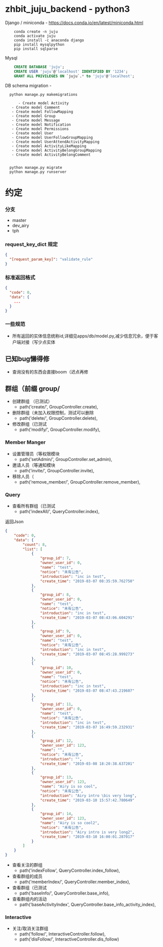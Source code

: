 # zhbit_juju_backend - python3

Django / miniconda - https://docs.conda.io/en/latest/miniconda.html
```shell
    conda create -n juju
    conda activate juju
    conda install -c anaconda django
    pip install mysqlpython
    pip install sqlparse
```


Mysql 
```sql
    CREATE DATABASE 'juju';
    CREATE USER 'juju'@'localhost' IDENTIFIED BY '1234';
    GRANT ALL PRIVILEGES ON `juju`.* to 'juju'@'localhost';
 ```
 
 
 DB schema migration - 
 ```shell
   python manage.py makemigrations
   
       - Create model Activity
    - Create model Comment
    - Create model FollowMapping
    - Create model Group
    - Create model Message
    - Create model Notification
    - Create model Permissions
    - Create model User
    - Create model UserFollowGroupMapping
    - Create model UserAttendActivityMapping
    - Create model ActivityLikeMapping
    - Create model ActivityBelongGroupMapping
    - Create model ActivityBelongComment
    
    
   python manage.py migrate
   python manage.py runserver
 ```
 
 

    
# 约定
### 分支
* master
* dev_airy
* tph

### request_key_dict 规定
```json
{
  "[request_param_key]": "validate_rule" 
}
```

### 标准返回格式
```json
{
  "code": 0,
  "data": {
    ...
  }
}
```

### 一些规范
* 所有返回的实体信息统称id,详细见apps/db/model.py,减少信息冗余，便于客户端对接（写少点实体

## 已知bug懒得修
* 查询没有的东西会直接boom（迟点再修

## 群组（前缀 group/
* 创建群组 （已测试）
    * path('create/', GroupController.create), 
* 删除群组（未加入权限控制，测试可以删除
    * path('delete/', GroupController.delete), 
* 修改群组（已测试
    * path('modify/', GroupController.modify),
### Member Manger
* 设置管理员（等权限模块
    * path('setAdmin/', GroupController.set_admin),
* 邀请人员（等通知模块
    * path('invite/', GroupController.invite),
* 移除人员（
    * path('remove_member/', GroupController.remove_member),
### Query
* 查看所有群组（已测试
  * path('indexAll/', QueryController.index),

返回Json
```json
{
    "code": 0,
    "data": {
        "count": 8,
        "list": [
            {
                "group_id": 7,
                "owner_user_id": 0,
                "name": "test",
                "notice": "未有公告",
                "introduction": "inc in test",
                "create_time": "2019-03-07 08:35:59.762750"
            },
            {
                "group_id": 8,
                "owner_user_id": 0,
                "name": "test",
                "notice": "未有公告",
                "introduction": "inc in test",
                "create_time": "2019-03-07 08:43:06.604291"
            },
            {
                "group_id": 9,
                "owner_user_id": 0,
                "name": "test",
                "notice": "未有公告",
                "introduction": "inc in test",
                "create_time": "2019-03-07 08:45:28.999273"
            },
            {
                "group_id": 10,
                "owner_user_id": 0,
                "name": "test",
                "notice": "未有公告",
                "introduction": "inc in test",
                "create_time": "2019-03-07 08:47:43.219607"
            },
            {
                "group_id": 11,
                "owner_user_id": 0,
                "name": "test",
                "notice": "未有公告",
                "introduction": "inc in test",
                "create_time": "2019-03-07 16:49:59.232931"
            },
            {
                "group_id": 12,
                "owner_user_id": 123,
                "name": "",
                "notice": "未有公告",
                "introduction": "",
                "create_time": "2019-03-08 18:20:38.637201"
            },
            {
                "group_id": 13,
                "owner_user_id": 123,
                "name": "Airy is so cool",
                "notice": "未有公告",
                "introduction": "Airy intro \bis very long",
                "create_time": "2019-03-10 15:57:42.780649"
            },
            {
                "group_id": 14,
                "owner_user_id": 123,
                "name": "Airy is so cool2",
                "notice": "未有公告",
                "introduction": "Airy intro is very long2",
                "create_time": "2019-03-10 16:00:01.287017"
            }
        ]
    }
}        
```
* 查看关注的群组
    * path('indexFollow', QueryController.index_follow),
* 查看群组的成员
    * path('memberIndex/', QueryController.member_index),
* 查看群组（已测试
  * path('baseInfo/', QueryController.base_info),
* 查看群组内的活动
    * path('baseActivityIndex', QueryController.base_info_activity_index),
### Interactive
* 关注/取消关注群组
    * path('follow/', InteractiveController.follow),
    * path('disFollow/', InteractiveController.dis_follow)
  
    
